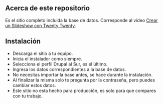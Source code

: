 ## Acerca de este repositorio
Es el sitio completo incluida la base de datos. Corresponde al vídeo [Crear un Slideshow con Twenty Twenty](http://drupalalsur.org/videos/crear-un-slideshow-con-twentytwenty).

## Instalación

* Descarga el sitio a tu equipo.
* Inicia el instalador como siempre.
* Selecciona el perfil Drupal al Sur, es el último.
* Ingresa los datos correspondientes a la base de datos.
* No necesitas importar la base antes, se hace durante la instalación.
* Al finalizar la misma solo te pregunta por la contraseña, pero puedes cambiar estos datos.
* Este sitio no esta hecho para producción, es solo para que compares con tu trabajo.
